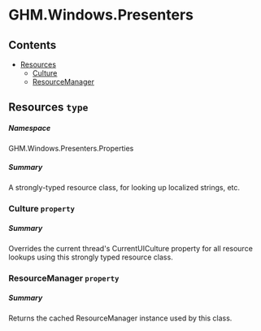 <a name='assembly'></a>
# GHM.Windows.Presenters

## Contents

- [Resources](#T-GHM.Windows.Presenters-Properties-Resources 'GHM.Windows.Presenters.Properties.Resources')
  - [Culture](#P-GHM.Windows.Presenters-Properties-Resources-Culture 'GHM.Windows.Presenters.Properties.Resources.Culture')
  - [ResourceManager](#P-GHM.Windows.Presenters-Properties-Resources-ResourceManager 'GHM.Windows.Presenters.Properties.Resources.ResourceManager')

<a name='T-GHM.Windows.Presenters-Properties-Resources'></a>
## Resources `type`

##### Namespace

GHM.Windows.Presenters.Properties

##### Summary

A strongly-typed resource class, for looking up localized strings, etc.

<a name='P-GHM.Windows.Presenters-Properties-Resources-Culture'></a>
### Culture `property`

##### Summary

Overrides the current thread's CurrentUICulture property for all
  resource lookups using this strongly typed resource class.

<a name='P-GHM.Windows.Presenters-Properties-Resources-ResourceManager'></a>
### ResourceManager `property`

##### Summary

Returns the cached ResourceManager instance used by this class.
